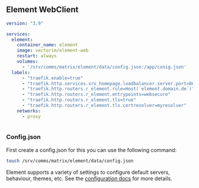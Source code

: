 ## Element WebClient 
```yaml 
version: "3.9"

services:
  element:
    container_name: element
    image: vectorim/element-web
    restart: always
    volumes:
      - '/srv/comms/matrix/element/data/config.json:/app/conig.json'
  labels:
      - "traefik.enable=true"
      - "traefik.http.services.srv_homepage.loadbalancer.server.port=8008"
      - "traefik.http.routers.r_element.rule=Host(`element.domain.de`)"
      - "traefik.http.routers.r_element.entrypoints=websecure"
      - "traefik.http.routers.r_element.tls=true"
      - "traefik.http.routers.r_element.tls.certresolver=myresolver"
    networks:
      - proxy
    
```

### Config.json 
First create a config.json for this you can use the following command:

```bash
touch /srv/comms/matrix/element/data/config.json 
```

Element supports a variety of settings to configure default servers, behaviour, themes, etc.
See the [configuration docs](https://github.com/vector-im/element-web/blob/develop/docs/config.md#desktop-app-configuration) for more details.

